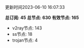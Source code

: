 更新时间2023-06-10 16:07:33

**总订阅: 45**
**总节点: 630**
**有效节点: 165**
- v2ray节点: 143
- ss节点: 18
- trojan节点: 4
